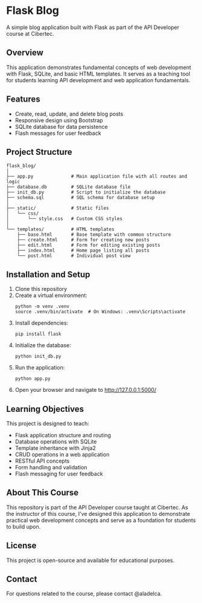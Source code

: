 # Flask Blog

A simple blog application built with Flask as part of the API Developer course at Cibertec.

## Overview

This application demonstrates fundamental concepts of web development with Flask, SQLite, and basic HTML templates. It serves as a teaching tool for students learning API development and web application fundamentals.

## Features

- Create, read, update, and delete blog posts
- Responsive design using Bootstrap
- SQLite database for data persistence
- Flash messages for user feedback

## Project Structure

```
flask_blog/
│
├── app.py              # Main application file with all routes and logic
├── database.db         # SQLite database file
├── init_db.py          # Script to initialize the database
├── schema.sql          # SQL schema for database setup
│
├── static/             # Static files
│   └── css/
│       └── style.css   # Custom CSS styles
│
└── templates/          # HTML templates
    ├── base.html       # Base template with common structure
    ├── create.html     # Form for creating new posts
    ├── edit.html       # Form for editing existing posts
    ├── index.html      # Home page listing all posts
    └── post.html       # Individual post view
```

## Installation and Setup

1. Clone this repository
2. Create a virtual environment:
   ```
   python -m venv .venv
   source .venv/bin/activate  # On Windows: .venv\Scripts\activate
   ```
3. Install dependencies:
   ```
   pip install flask
   ```
4. Initialize the database:
   ```
   python init_db.py
   ```
5. Run the application:
   ```
   python app.py
   ```
6. Open your browser and navigate to http://127.0.0.1:5000/

## Learning Objectives

This project is designed to teach:
- Flask application structure and routing
- Database operations with SQLite
- Template inheritance with Jinja2
- CRUD operations in a web application
- RESTful API concepts
- Form handling and validation
- Flash messaging for user feedback

## About This Course

This repository is part of the API Developer course taught at Cibertec. As the instructor of this course, I've designed this application to demonstrate practical web development concepts and serve as a foundation for students to build upon.

## License

This project is open-source and available for educational purposes.

## Contact

For questions related to the course, please contact @aladelca. 